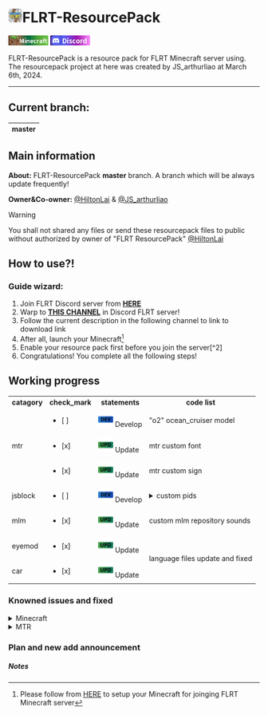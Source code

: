 # <img src="temporary/emojis/FLRT.png" width="28" height="28"/>FLRT-ResourcePack
[![Minecraft](temporary/emojis/Minecraft.png)](https://www.minecraft.net) [![Discord](temporary/emojis/Discord.png)](https://discord.com/invite/vZGpr4WTBy)

FLRT-ResourcePack is a resource pack for FLRT Minecraft server using.
The resourcepack project at here was created by JS_arthurliao at March 6th, 2024.
___
## Current branch: 
|master|
|:--:|

## Main information
**About:**
FLRT-ResourcePack **master** branch.
A branch which will be always update frequently!

**Owner&Co-owner:** [@HiltonLai](https://github.com/HiltonLai) & [@JS_arthurliao](https://github.com/JSarthurliao)

> [!WARNING]
> You shall not shared any files or send these resourcepack files to public without authorized by owner of "FLRT ResourcePack" [@HiltonLai](https://github.com/HiltonLai)

## How to use?!
### Guide wizard:
1. Join FLRT Discord server from [**HERE**](https://discord.com/invite/vZGpr4WTBy)
2. Warp to [**THIS CHANNEL**](https://discord.com/channels/1059729297365008404/1125442238734930071) in Discord FLRT server!
3. Follow the current description in the following channel to link to download link
4. After all, launch your Minecraft[^1]
5. Enable your resource pack first before you join the server[^2]
6. Congratulations! You complete all the following steps!

[^1]:  Please follow from [HERE](https://discord.com/channels/1059729297365008404/1125442391034306652) to setup your Minecraft for joinging FLRT Minecraft server

## Working progress

<table>
    <tr>
        <th>catagory</th>
        <th>check_mark</th>
        <th>statements</th>
        <th>code list</th>
    </tr>
    <tr>
        <td rowspan="3">mtr</td>
        <td><ul><li>[ ] </li></ul></td>
        <td><img src="temporary/emojis/develop.png" width="30" height="30"/> Develop</td>
        <td>"o2" ocean_cruiser model</td>
    </tr>
    <tr>
        <td><ul><li>[x] </li></ul></td>
        <td><img src="temporary/emojis/update.png" width="30" height="30"/> Update</td>
        <td>mtr custom font</td>
    </tr>
    <tr>
        <td><ul><li>[x] </li></ul></td>
        <td><img src="temporary/emojis/update.png" width="30" height="30"/> Update</td>
        <td>mtr custom sign</td>
    </tr>
    <tr>
        <td>jsblock</td>
        <td><ul><li>[ ] </li></ul></td>
        <td><img src="temporary/emojis/develop.png" width="30" height="30"/> Develop</td>
        <td><details>
              <summary>custom pids</summary>
              Full name: passanger information dynamic system
            </details></td>
    </tr>
    <tr>
        <td>mlm</td>
        <td><ul><li>[x] </li></ul></td>
        <td><img src="temporary/emojis/update.png" width="30" height="30"/> Update</td>
        <td>custom mlm repository sounds</td>
    </tr>
    <tr>
        <td>eyemod</td>
        <td><ul><li>[x] </li></ul></td>
        <td><img src="temporary/emojis/update.png" width="30" height="30"/> Update</td>
        <td rowspan="2">language files update and fixed</td>
    </tr>
    <tr>
        <td>car</td>
        <td><ul><li>[x] </li></ul></td>
        <td><img src="temporary/emojis/update.png" width="30" height="30"/> Update</td>
    </tr>
</table>

### Knowned issues and fixed
<details>
  <summary>Minecraft</summary>
  <ul><li>
     - [ ] #1
  </li></ul>
</details>

<details>
  <summary>MTR</summary>
  <ul><li>
      - [ ] 
  </li></ul>
</details>

### Plan and new add announcement
##### Notes
